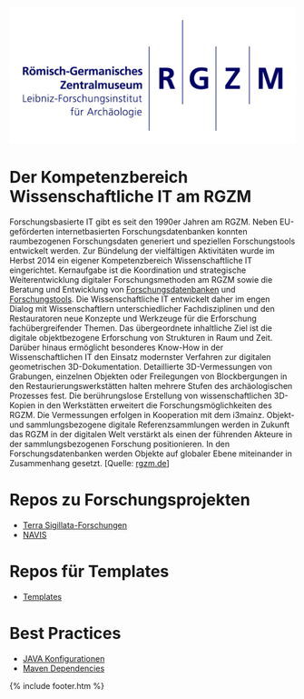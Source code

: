 ![0](https://github.com/RGZM/rgzm.github.io/raw/master/_includes/RGZM-Logo.png)

# Der Kompetenzbereich Wissenschaftliche IT am RGZM

Forschungsbasierte IT gibt es seit den 1990er Jahren am RGZM. Neben EU-geförderten internetbasierten Forschungsdatenbanken konnten raumbezogenen Forschungsdaten generiert und speziellen Forschungstools entwickelt werden. Zur Bündelung der vielfältigen Aktivitäten wurde im Herbst 2014 ein eigener Kompetenzbereich Wissenschaftliche IT eingerichtet.
Kernaufgabe ist die Koordination und strategische Weiterentwicklung digitaler Forschungsmethoden am RGZM sowie die Beratung und Entwicklung von [Forschungsdatenbanken](http://web.rgzm.de/?id=164) und [Forschungstools](http://web.rgzm.de/?id=677). Die Wissenschaftliche IT entwickelt daher im engen Dialog mit Wissenschaftlern unterschiedlicher Fachdisziplinen und den Restauratoren neue Konzepte und Werkzeuge für die Erforschung fachübergreifender Themen. Das übergeordnete inhaltliche Ziel ist die digitale objektbezogene Erforschung von Strukturen in Raum und Zeit.
Darüber hinaus ermöglicht besonderes Know-How in der Wissenschaftlichen IT den Einsatz modernster Verfahren zur digitalen geometrischen 3D-Dokumentation. Detaillierte 3D-Vermessungen von Grabungen, einzelnen Objekten oder Freilegungen von Blockbergungen in den Restaurierungswerkstätten halten mehrere Stufen des archäologischen Prozesses fest. Die berührungslose Erstellung von wissenschaftlichen 3D-Kopien in den Werkstätten erweitert die Forschungsmöglichkeiten des RGZM. Die Vermessungen erfolgen in Kooperation mit dem i3mainz. Objekt- und sammlungsbezogene digitale Referenzsammlungen werden in Zukunft das RGZM in der digitalen Welt verstärkt als einen der führenden Akteure in der sammlungsbezogenen Forschung positionieren. In den Forschungsdatenbanken werden Objekte auf globaler Ebene miteinander in Zusammenhang gesetzt. [Quelle: [rgzm.de](http://web.rgzm.de/forschung/kompetenzbereiche/methodische-kompetenzbereiche/wissenschaftliche-it/)]

# Repos zu Forschungsprojekten

* [Terra Sigillata-Forschungen](https://github.com/search?q=topic%3Asamian+org%3ARGZM&type=Repositories)
* [NAVIS](https://github.com/search?q=topic%3Anavis+org%3ARGZM&type=Repositories)

# Repos für Templates

* [Templates](https://github.com/search?q=topic%3Atemplate+org%3ARGZM&type=Repositories)

# Best Practices

* [JAVA Konfigurationen](https://gist.github.com/0f8c0c015555939c96eb13428bbf1cd4)
* [Maven Dependencies](https://gist.github.com/6fccbc97389aadbb7c2dbe55fa66e4d4)

{% include footer.htm %}

